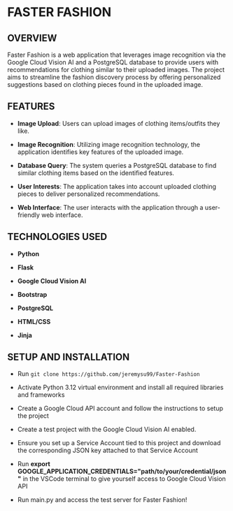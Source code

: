 # FASTER FASHION

## OVERVIEW

Faster Fashion is a web application that leverages image recognition via the Google Cloud Vision AI and a PostgreSQL database to provide users with recommendations for clothing similar to their uploaded images. The project aims to streamline the fashion discovery process by offering personalized suggestions based on clothing pieces found in the uploaded image.

## FEATURES

- **Image Upload**: Users can upload images of clothing items/outfits they like.
  
- **Image Recognition**: Utilizing image recognition technology, the application identifies key features of the uploaded image.

- **Database Query**: The system queries a PostgreSQL database to find similar clothing items based on the identified features.

- **User Interests**: The application takes into account uploaded clothing pieces to deliver personalized recommendations.

- **Web Interface**: The user interacts with the application through a user-friendly web interface.

## TECHNOLOGIES USED

- **Python**

- **Flask**
  
- **Google Cloud Vision AI**

- **Bootstrap**

- **PostgreSQL**

- **HTML/CSS**
  
- **Jinja**

## SETUP AND INSTALLATION

- Run `git clone https://github.com/jeremysu99/Faster-Fashion`

- Activate Python 3.12 virtual environment and install all required libraries and frameworks

- Create a Google Cloud API account and follow the instructions to setup the project

- Create a test project with the Google Cloud Vision AI enabled.

- Ensure you set up a Service Account tied to this project and download the corresponding JSON key attached to that Service Account

- Run **export GOOGLE_APPLICATION_CREDENTIALS="path/to/your/credential/json"** in the VSCode terminal to give yourself access to Google Cloud Vision API

- Run main.py and access the test server for Faster Fashion!
